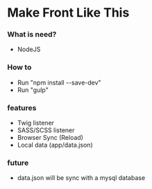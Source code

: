 # Make Front Like This

### What is need?
- NodeJS

### How to
- Run "npm install --save-dev"
- Run "gulp"

### features
- Twig listener
- SASS/SCSS listener
- Browser Sync (Reload)
- Local data (app/data.json)

### future
- data.json will be sync with a mysql database
